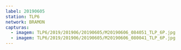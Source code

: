 ```yaml
---
label: 20190605
station: TLP6
network: BRAMON
capturas:
  - imagem: TLP6/2019/201906/20190605/M20190606_084051_TLP_6P.jpg
  - imagem: TLP6/2019/201906/20190605/M20190606_080041_TLP_6P.jpg
---
```

